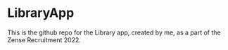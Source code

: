 # LibraryApp
This is the github repo for the Library app, created by me, as a part of the Zense Recruitment 2022.
